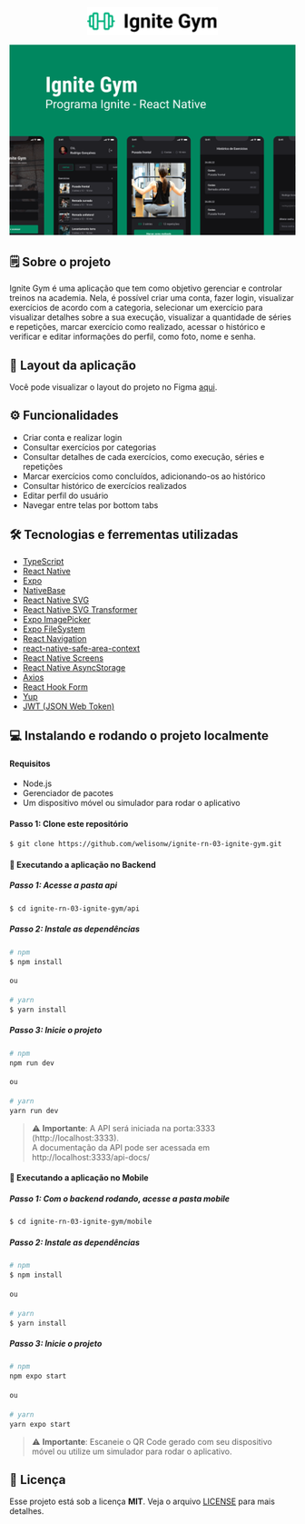 <p align='center'>
  <img alt="Icon logo" src="./mobile/src/assets/logo-github.png" width="230px" />
</p>


![image](./mobile/src/assets/cover.png)

## 🗒️ Sobre o projeto
Ignite Gym é uma aplicação que tem como objetivo gerenciar e controlar treinos na academia. Nela, é possível criar uma conta, fazer login, visualizar exercícios de acordo com a categoria, selecionar um exercício para visualizar detalhes sobre a sua execução, visualizar a quantidade de séries e repetições, marcar exercício como realizado, acessar o histórico e verificar e editar informações do perfil, como foto, nome e senha.

## 🎨 Layout da aplicação
Você pode visualizar o layout do projeto no Figma [aqui](https://www.figma.com/file/2eMpDdI2NvVyfBysFripWH/Ignite-Gym-Community?type=design&is-community-duplicate=1&fuid=).

## ⚙️ Funcionalidades
- Criar conta e realizar login
- Consultar exercícios por categorias
- Consultar detalhes de cada exercícios, como execução, séries e repetições
- Marcar exercícios como concluídos, adicionando-os ao histórico
- Consultar histórico de exercícios realizados
- Editar perfil do usuário
- Navegar entre telas por bottom tabs

## 🛠️ Tecnologias e ferrementas utilizadas

- [TypeScript](https://www.typescriptlang.org/)
- [React Native](https://reactnative.dev/)
- [Expo](https://expo.dev/)
- [NativeBase](https://nativebase.io/)
- [React Native SVG](https://github.com/software-mansion/react-native-svg)
- [React Native SVG Transformer](https://www.npmjs.com/package/react-native-svg-transformer)
- [Expo ImagePicker](https://docs.expo.dev/versions/latest/sdk/imagepicker/)
- [Expo FileSystem](https://docs.expo.dev/versions/latest/sdk/filesystem/)
- [React Navigation](https://reactnavigation.org/)
- [react-native-safe-area-context](https://github.com/th3rdwave/react-native-safe-area-context)
- [React Native Screens](https://github.com/software-mansion/react-native-screens)
- [React Native AsyncStorage](https://docs.expo.dev/versions/latest/sdk/async-storage/)
- [Axios](https://axios-http.com/docs/intro)
- [React Hook Form](https://react-hook-form.com/)
- [Yup](https://www.npmjs.com/package/yup)
- [JWT (JSON Web Token)](https://jwt.io/)

## 💻 Instalando e rodando o projeto localmente
#### Requisitos
- Node.js
- Gerenciador de pacotes
- Um dispositivo móvel ou simulador para rodar o aplicativo

#### Passo 1: Clone este repositório
```bash
$ git clone https://github.com/welisonw/ignite-rn-03-ignite-gym.git
```

#### 🚧 Executando a aplicação no Backend

##### Passo 1: Acesse a pasta api
```bash
$ cd ignite-rn-03-ignite-gym/api
```

##### Passo 2: Instale as dependências
```bash
# npm
$ npm install

ou

# yarn
$ yarn install
```

##### Passo 3: Inicie o projeto
```bash
# npm
npm run dev

ou

# yarn
yarn run dev
```

> ⚠️ **Importante**: A API será iniciada na porta:3333 (http://localhost:3333).<br>
>  A documentação da API pode ser acessada em http://localhost:3333/api-docs/


#### 🚧 Executando a aplicação no Mobile

##### Passo 1: Com o backend rodando, acesse a pasta mobile
```bash
$ cd ignite-rn-03-ignite-gym/mobile
```

##### Passo 2: Instale as dependências
```bash
# npm
$ npm install

ou

# yarn
$ yarn install
```

##### Passo 3: Inicie o projeto
```bash
# npm
npm expo start

ou

# yarn
yarn expo start
```

> ⚠️ **Importante**: Escaneie o QR Code gerado com seu dispositivo móvel ou utilize um simulador para rodar o aplicativo.


## 📝 Licença
Esse projeto está sob a licença **MIT**. Veja o arquivo [LICENSE](LICENSE) para mais detalhes.
